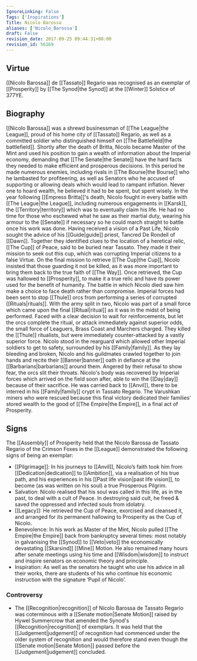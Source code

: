 ```yaml
---
IgnoreLinking: False
Tags: ['Inspirations']
Title: Nicolo Barossa
aliases: ['Nicolo_Barossa']
draft: False
revision_date: 2017-09-25 09:44:31+00:00
revision_id: 56169
---
```


## Virtue
[[Nicolo Barossa]] de [[Tassato]] Regario was recognised as an exemplar of [[Prosperity]] by [[The Synod|the Synod]] at the [[Winter]] Solstice of 377YE.
## Biography
[[Nicolo Barossa]] was a shrewd businessman of [[The League|the League]], proud of his home city of [[Tassato]] Regario, as well as a committed soldier who distinguished himself on [[The Battlefield|the battlefield]].
Shortly after the death of Britta, Nicolo became Master of the Mint and used his position to gain a wealth of information about the Imperial economy, demanding that [[The Senate|the Senate]] have the hard facts they needed to make efficient and prosperous decisions. In this period he made numerous enemies, including rivals in [[The Bourse|the Bourse]] who he lambasted for profiteering, as well as Senators who he accused of supporting or allowing deals which would lead to rampant inflation. Never one to hoard wealth, he believed it had to be spent, but spent wisely.
In the year following [[Empress Britta]]'s death, Nicolo fought in every battle with [[The League|the League]], including numerous engagements in [[Karsk]], the [[Territory|territory]] which was to eventually claim his life. He had no time for those who eschewed what he saw as their martial duty, wearing his armour to the [[Senate]] if necessary so he could march straight to battle once his work was done.
Having received a vision of a Past Life, Nicolo sought the advice of his [[Guide|guide]] priest, Tancred De Rondell of [[Dawn]]. Together they identified clues to the location of a heretical relic, [[The Cup]] of Peace, said to be buried near Tassato. They made it their mission to seek out this cup, which was corrupting Imperial citizens to a false Virtue. On the final mission to retrieve [[The Cup|the Cup]], Nicolo insisted that those guarding it not be killed, as it was more important to bring them back to the true faith of [[The Way]]. Once retrieved, the Cup was hallowed to [[Prosperity]], to make it a true relic and have its power used for the benefit of humanity.
The battle in which Nicolo died saw him make a choice to face death rather than compromise. Imperial forces had been sent to stop [[Thule]] orcs from performing a series of corrupted [[Rituals|rituals]]. With the army split in two, Nicolo was part of a small force which came upon the final [[Ritual|ritual]] as it was in the midst of being performed. Faced with a clear decision to wait for reinforcements, but let the orcs complete the ritual, or attack immediately against superior odds, the small force of Leaguers, Brass Coast and Marchers charged. They killed the [[Thule]] ritualists, but were immediately counter-attacked by a vastly superior force.
Nicolo stood in the rearguard which allowed other Imperial soldiers to get to safety, surrounded by his [[Family|family]]. As they lay bleeding and broken, Nicolo and his guildmates crawled together to join hands and recite their [[Banner|banner]] oath in defiance at the [[Barbarians|barbarians]] around them. Angered by their refusal to show fear, the orcs slit their throats.
Nicolo's body was recovered by Imperial forces which arrived on the field soon after, able to win the [[Day|day]] because of their sacrifice. He was carried back to [[Anvil]], there to be interred in his [[Family|family]] crypt in Tassato Regario. The Varushkan miners who were rescued because this final victory dedicated their families' stored wealth to the good of [[The Empire|the Empire]], in a final act of Prosperity.
## Signs
The [[Assembly]] of Prosperity held that the Nicolo Barossa de Tassato Regario of the Crimson Foxes in the [[League]] demonstrated the following signs of being an exemplar:
* [[Pilgrimage]]: In his journeys to [[Anvil]], Nicolo’s faith took him from [[Dedication|dedication]] to [[Ambition]], via a realisation of his true path, and his experiences in his [[Past life vision|past life vision]], to become (as was written on his soul) a true Prosperous Pilgrim.
* Salvation: Nicolo realised that his soul was called in this life, as in the past, to deal with a cult of Peace. In destroying said cult, he freed & saved the oppressed and infected souls from idolatry.
* [[Legacy]]: He retrieved the Cup of Peace, exorcised and cleansed it, and arranged for its permanent hallowing to Prosperity as the Cup of Nicolo.
* Benevolence: In his work as Master of the Mint, Nicolo pulled [[The Empire|the Empire]] back from bankruptcy several times: most notably in galvanising the [[Synod]] to [[Veto|veto]] the economically devastating [[Skarsind]] [[Mine]] Motion. He also remained many hours after senate meetings using his time and [[Wisdom|wisdom]] to instruct and inspire senators on economic theory and principle.
* Inspiration: As well as the senators he taught who use his advice in all their works, there are students of his who continue his economic instruction with the signature ‘Pupil of Nicolo’.
### Controversy
* The [[Recognition|recognition]] of Nicolo Barossa de Tassato Regario was coterminous with a [[Senate motion|Senate Motion]] raised by Hywel Summercrow that amended the Synod's [[Recognition|recognition]] of exemplars. It was held that the [[Judgement|judgement]] of recognition had commenced under the older system of recognition and would therefore stand even though the [[Senate motion|Senate Motion]] passed before the [[Judgement|judgement]] concluded.